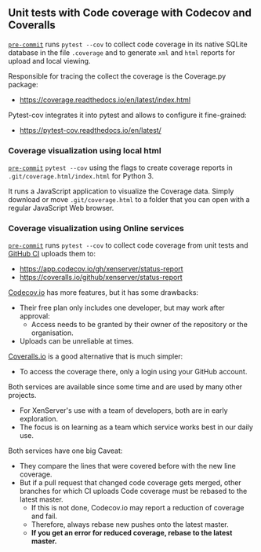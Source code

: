 ## Unit tests with Code coverage with Codecov and Coveralls

[`pre-commit`](coverage.md) runs `pytest --cov` to collect code coverage
in its native SQLite database in the file `.coverage` and to generate
`xml` and `html` reports for upload and local viewing.

Responsible for tracing the collect the coverage is the Coverage.py package:
- https://coverage.readthedocs.io/en/latest/index.html

Pytest-cov integrates it into pytest and allows to configure it fine-grained:
- https://pytest-cov.readthedocs.io/en/latest/

### Coverage visualization using local html
[`pre-commit`](coverage.md) `pytest --cov` using the flags to create coverage reports in
`.git/coverage.html/index.html` for Python 3.

It runs a JavaScript application to visualize the Coverage data.
Simply download or move `.git/coverage.html` to a folder that you can open
with a regular JavaScript Web browser.


### Coverage visualization using Online services
[`pre-commit`](coverage.md) runs `pytest --cov` to collect code coverage from
unit tests and [GitHub CI](../.github/workflows/main.yml) uploads them to:
- https://app.codecov.io/gh/xenserver/status-report
- https://coveralls.io/github/xenserver/status-report

[Codecov.io](https://codecov.io) has more features, but it has some drawbacks:
- Their free plan only includes one developer, but may work after approval:
  - Access needs to be granted by their owner of the repository or the organisation.
- Uploads can be unreliable at times.

[Coveralls.io](https://Coveralls.io) is a good alternative that is much simpler:
- To access the coverage there, only a login using your GitHub account.

Both services are available since some time and are used by many other projects.
- For XenServer's use with a team of developers, both are in early exploration.
- The focus is on learning as a team which service works best in our daily use.

Both services have one big Caveat:

- They compare the lines that were covered before with the new line coverage.
- But if a pull request that changed code coverage gets merged, other branches
  for which CI uploads Code coverage must be rebased to the latest master.
  - If this is not done, Codecov.io may report a reduction of coverage and fail.
  - Therefore, always rebase new pushes onto the latest master.
  - **If you get an error for reduced coverage, rebase to the latest master.**
